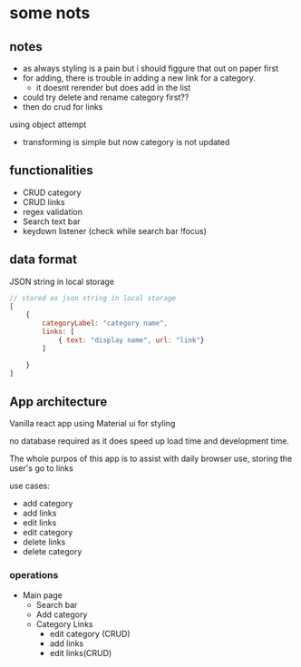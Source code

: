 # some nots

## notes

- as always styling is a pain but i should figgure that out on paper first
- for adding, there is trouble in adding a new link for a category.
  - it doesnt rerender but does add in the list
- could try delete and rename category first??
- then do crud for links

using object attempt
- transforming is simple but now category is not updated

## functionalities

- CRUD category
- CRUD links
- regex validation
- Search text bar
- keydown listener (check while search bar !focus)

## data format

JSON string in local storage

```js
// stored as json string in local storage
[
    {
        categoryLabel: "category name",
        links: [
            { text: "display name", url: "link"}
        ]

    }
]
```

## App architecture

Vanilla react app using Material ui for styling

no database required as it does speed up load time and development time.

The whole purpos of this app is to assist with daily browser use, storing the user's go to links

use cases:
- add category
- add links
- edit links
- edit category
- delete links
- delete category

### operations

- Main page
  - Search bar
  - Add category
  - Category Links
    - edit category (CRUD)
    - add links
    - edit links(CRUD)